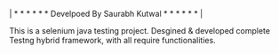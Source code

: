 | * * * * * *  Develpoed By Saurabh Kutwal  * * * * * * |

This is a selenium java testing project. Desgined & developed complete Testng hybrid framework, with
all require functionalities. 
